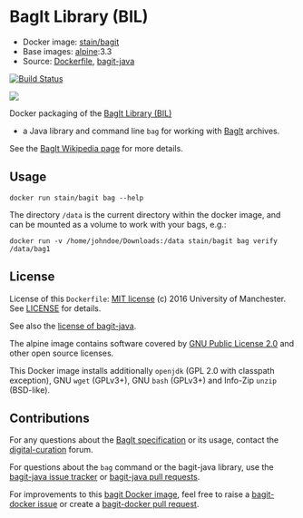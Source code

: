 # BagIt Library (BIL)


* Docker image: [stain/bagit](https://hub.docker.com/r/stain/bagit/)
* Base images: [alpine](https://hub.docker.com/r/_/alpine/):3.3
* Source: [Dockerfile](https://github.com/stain/bagit-docker/blob/master/Dockerfile), [bagit-java](https://github.com/LibraryOfCongress/bagit-java)


[![Build Status](https://travis-ci.org/stain/bagit-docker.svg)](https://travis-ci.org/stain/bagit-docker)

[![](https://badge.imagelayers.io/stain/bagit:latest.svg)](https://imagelayers.io/?images=stain/bagit:latest 'bagit analysis at imagelayers.io')



Docker packaging of the [BagIt Library (BIL)](https://github.com/LibraryOfCongress/bagit-java)
- a Java library and command line `bag` for working with
[BagIt](http://tools.ietf.org/html/draft-kunze-bagit) archives.

See the [BagIt Wikipedia page](https://en.wikipedia.org/wiki/BagIt) for more details.



## Usage

    docker run stain/bagit bag --help

The directory `/data` is the current directory within the docker image,
and can be mounted as a volume to work with your bags, e.g.:

    docker run -v /home/johndoe/Downloads:/data stain/bagit bag verify /data/bag1

## License

License of this `Dockerfile`: [MIT license](https://opensource.org/licenses/MIT)
(c) 2016 University of Manchester. See [LICENSE](LICENSE) for details.

See also the
[license of bagit-java](https://github.com/LibraryOfCongress/bagit-java/blob/master/LICENSE.txt).

The alpine image contains software covered by
[GNU Public License 2.0](http://www.gnu.org/licenses/old-licenses/gpl-2.0) and other
open source licenses.

This Docker image installs additionally `openjdk`
(GPL 2.0 with classpath exception),
GNU `wget` (GPLv3+), GNU `bash` (GPLv3+)
and Info-Zip `unzip` (BSD-like).



## Contributions

For any questions about the
[BagIt specification](http://tools.ietf.org/html/draft-kunze-bagit)
or its usage, contact the
[digital-curation](https://groups.google.com/forum/#!forum/digital-curation) forum.

For questions about the `bag` command or the bagit-java library, use the
[bagit-java issue tracker](https://github.com/LibraryOfCongress/bagit-java/issues)
or [bagit-java pull requests](https://github.com/LibraryOfCongress/bagit-java/pulls).

For improvements to this [bagit Docker image](https://github.com/stain/bagit-docker/),
feel free to raise a [bagit-docker
issue](https://github.com/stain/bagit-docker/issues)
or create a
[bagit-docker pull request](https://github.com/stain/bagit-docker/pulls).
